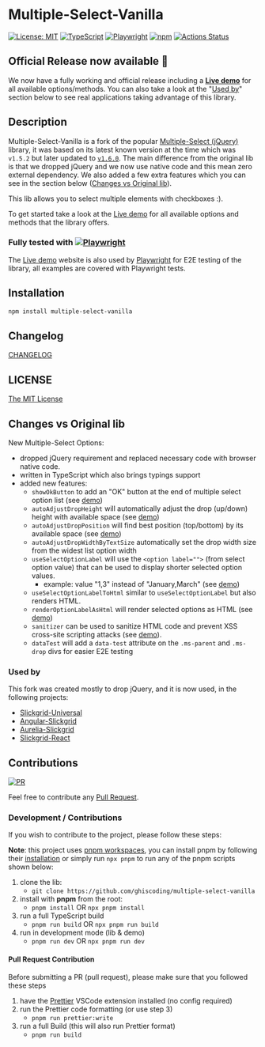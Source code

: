# Multiple-Select-Vanilla

[![License: MIT](https://img.shields.io/badge/License-MIT-yellow.svg)](https://opensource.org/licenses/MIT)
[![TypeScript](https://img.shields.io/badge/%3C%2F%3E-TypeScript-%230074c1.svg)](http://www.typescriptlang.org/)
[![Playwright](https://img.shields.io/badge/tested%20with-Playwright-45ba4b.svg?logo=playwright)](https://playwright.dev/)
[![npm](https://img.shields.io/npm/v/multiple-select-vanilla.svg?logo=npm&logoColor=fff&label=npm)](https://www.npmjs.com/package/multiple-select-vanilla)
[![Actions Status](https://github.com/ghiscoding/multiple-select-vanilla/workflows/CI%20Build/badge.svg)](https://github.com/ghiscoding/multiple-select-vanilla/actions)

## Official Release now available 📣
We now have a fully working and official release including a [**Live demo**](https://ghiscoding.github.io/multiple-select-vanilla/) for all available options/methods. You can also take a look at the "[Used by](#used-by)" section below to see real applications taking advantage of this library.

## Description
Multiple-Select-Vanilla is a fork of the popular [Multiple-Select (jQuery)](https://github.com/wenzhixin/multiple-select) library, it was based on its latest known version at the time which was `v1.5.2` but later updated to [`v1.6.0`](https://github.com/wenzhixin/multiple-select/releases/tag/1.6.0). The main difference from the original lib is that we dropped jQuery and we now use native code and this mean zero external dependency. We also added a few extra features which you can see in the section below ([Changes vs Original lib](#changes-vs-original-lib)).

This lib allows you to select multiple elements with checkboxes :).

To get started take a look at the [Live demo](https://ghiscoding.github.io/multiple-select-vanilla/) for all available options and methods that the library offers.


### Fully tested with [![Playwright](https://img.shields.io/badge/tested%20with-Playwright-45ba4b.svg?logo=playwright)](https://playwright.dev/)

The [Live demo](https://ghiscoding.github.io/multiple-select-vanilla/) website is also used by [Playwright](https://playwright.dev/) for E2E testing of the library, all examples are covered with Playwright tests.

## Installation

```sh
npm install multiple-select-vanilla
```

## Changelog

[CHANGELOG](https://github.com/ghiscoding/multiple-select-vanilla/blob/main/lib/CHANGELOG.md)

## LICENSE

[The MIT License](https://github.com/ghiscoding/multiple-select-vanilla/blob/master/LICENSE)


## Changes vs Original lib
New Multiple-Select Options:
- dropped jQuery requirement and replaced necessary code with browser native code.
- written in TypeScript which also brings typings support
- added new features:
  - `showOkButton` to add an "OK" button at the end of multiple select option list (see [demo](https://ghiscoding.github.io/multiple-select-vanilla/#/options25))
  - `autoAdjustDropHeight` will automatically adjust the drop (up/down) height with available space (see [demo](https://ghiscoding.github.io/multiple-select-vanilla/#/options30))
  - `autoAdjustDropPosition` will find best position (top/bottom) by its available space (see [demo](https://ghiscoding.github.io/multiple-select-vanilla/#/options29))
  - `autoAdjustDropWidthByTextSize` automatically set the drop width size from the widest list option width
  - `useSelectOptionLabel` will use the `<option label="">` (from select option value) that can be used to display shorter selected option values.
    - example: value "1,3" instead of "January,March" (see [demo](https://ghiscoding.github.io/multiple-select-vanilla/#/options31))
  - `useSelectOptionLabelToHtml` similar to `useSelectOptionLabel` but also renders HTML.
  - `renderOptionLabelAsHtml` will render selected options as HTML (see [demo](https://ghiscoding.github.io/multiple-select-vanilla/#/options27))
  - `sanitizer` can be used to sanitize HTML code and prevent XSS cross-site scripting attacks (see [demo](https://ghiscoding.github.io/multiple-select-vanilla/#/options32)).
  - `dataTest` will add a `data-test` attribute on the `.ms-parent` and `.ms-drop` divs for easier E2E testing

### Used by
This fork was created mostly to drop jQuery, and it is now used, in the following projects:
- [Slickgrid-Universal](https://github.com/ghiscoding/slickgrid-universal)
- [Angular-Slickgrid](https://github.com/ghiscoding/Angular-Slickgrid)
- [Aurelia-Slickgrid](https://github.com/ghiscoding/aurelia-slickgrid)
- [Slickgrid-React](https://github.com/ghiscoding/slickgrid-react)

## Contributions

[![PR](https://img.shields.io/badge/PR-Welcome-1abc9c)](https://github.com/ghiscoding/multiple-select-vanilla/pulls)

Feel free to contribute any [Pull Request](https://github.com/ghiscoding/multiple-select-vanilla/pulls).

### Development / Contributions

If you wish to contribute to the project, please follow these steps:

**Note**: this project uses [pnpm workspaces](https://pnpm.io/workspaces), you can install pnpm by following their [installation](https://pnpm.io/installation) or simply run `npx pnpm` to run any of the pnpm scripts shown below:

1. clone the lib:
   - `git clone https://github.com/ghiscoding/multiple-select-vanilla`
2. install with **pnpm** from the root:
   - `pnpm install` OR `npx pnpm install`
3. run a full TypeScript build
   - `pnpm run build` OR `npx pnpm run build`
4. run in development mode (lib & demo)
   - `pnpm run dev` OR `npx pnpm run dev`

#### Pull Request Contribution

Before submitting a PR (pull request), please make sure that you followed these steps
1. have the [Prettier](https://marketplace.visualstudio.com/items?itemName=esbenp.prettier-vscode) VSCode extension installed (no config required)
2. run the Prettier code formatting (or use step 3)
   - `pnpm run prettier:write`
3. run a full Build (this will also run Prettier format)
   - `pnpm run build`
